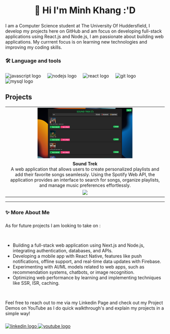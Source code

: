 ###

<h1 align="center">👋 Hi I'm Minh Khang :'D</h1>

###

<p align="left">I am a Computer Science student at The University Of Huddersfield, I develop my projects here on GitHub and am focus on developing full-stack applications using React.js and Node.js, I am passionate about building web applications. My currrent focus is on learning new technologies and improving my coding skills.</p>

###

<h3 align="left">🛠 Language and tools</h3>

###

<div align="left">
  <img src="https://cdn.jsdelivr.net/gh/devicons/devicon/icons/javascript/javascript-original.svg" height="40" alt="javascript logo"  />
  <img width="12" />
  <img src="https://cdn.jsdelivr.net/gh/devicons/devicon/icons/nodejs/nodejs-original.svg" height="40" alt="nodejs logo"  />
  <img width="12" />
  <img src="https://cdn.jsdelivr.net/gh/devicons/devicon/icons/react/react-original.svg" height="40" alt="react logo"  />
  <img width="12" />
  <img src="https://cdn.jsdelivr.net/gh/devicons/devicon/icons/git/git-original.svg" height="40" alt="git logo"  />
  <img width="12" />
  <img src="https://cdn.jsdelivr.net/gh/devicons/devicon/icons/mysql/mysql-original.svg" height="40" alt="mysql logo"  />
</div>

## Projects

<table>
  <tr>
    <td align="center">
      <a href="https://youtu.be/0sG1B4uZSRQ?si=MQM_LxGAR_p1pr9t">
       <img src="https://github.com/Kiritokunnnnn/Sound-Trek/blob/6ac1459eff3bd9164a8dee32c51b3730f4bfeecd/images/homepage.png" width="300">
      </a>
    </td>
  </tr>
  <tr>
    <td align="center">
      <b>Sound Trek</b><br>
      A web application that allows users to create personalized playlists and add their favorite songs seamlessly. Using the Spotify Web API, the application provides an interface to search for songs, organize playlists, and manage music preferences effortlessly.
    </td>
  </tr>
  <tr>
    <td align="center">
      <a href="https://youtu.be/0sG1B4uZSRQ?si=LBS2TLIv5Povqb_X">
        <img src="https://raw.githubusercontent.com/maurodesouza/profile-readme-generator/master/src/assets/icons/social/youtube/default.svg" width="50">
      </a>
    </td>
  </tr>
</table>

---

<h3 align="left">✨ More About Me</h3>

###

<p align="left">As for future projects I am looking to take on :</p><br>
<ul>
<li>Building a full-stack web application using Next.js and Node.js, integrating authentication, databases, and APIs.</li>
<li>Developing a mobile app with React Native, features like push notifications, offline support, and real-time data updates with Firebase.</li>
<li>Experimenting with AI/ML models related to web apps, such as recommendation systems, chatbots, or image recognition.</li>
<li>Optimizing web performance by learning and implementing techniques like SSR, ISR, caching. </li>
</ul>

<br>


<p align="left">Feel free to reach out to me via my Linkedin Page and check out my Project Demos on YouTube as I do quick walkthrough's and explain my projects in a simple way!</p>

###

<div align="left">
  <a href="https://www.linkedin.com/in/minhkhang-tr/">
  <img src="https://raw.githubusercontent.com/maurodesouza/profile-readme-generator/master/src/assets/icons/social/linkedin/default.svg" width="52" height="40" alt="linkedin logo"  />
  <a/> 
  <a href="https://www.youtube.com/channel/UC_z5sYYX6KP7nyI3R38Uf9w">  
  <img src="https://raw.githubusercontent.com/maurodesouza/profile-readme-generator/master/src/assets/icons/social/youtube/default.svg" width="52" height="40" alt="youtube logo"  />
  <a/>  
</div>

###
